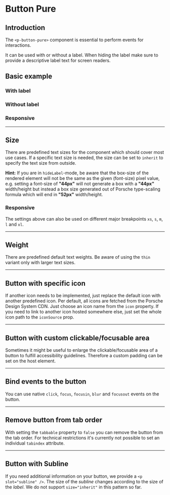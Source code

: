 # Button Pure

## Introduction

The `<p-button-pure>` component is essential to perform events for interactions.

It can be used with or without a label. When hiding the label make sure to provide a descriptive label text for screen readers.

## Basic example

### With label

<Playground :markup="withLabel" :config="config"></Playground>

### Without label

<Playground :markup="withoutLabel" :config="config"></Playground>

### Responsive

<Playground :markup="responsive" :config="config"></Playground>

---

## Size

There are predefined text sizes for the component which should cover most use cases. 
If a specific text size is needed, the size can be set to `inherit` to specify the text size from outside.

**Hint:** If you are in `hideLabel`-mode, be aware that the box-size of the rendered element will not be the same as the given (font-size) pixel value, 
e.g. setting a font-size of **"44px"** will not generate a box with a **"44px"** width/height but instead a box size generated out of Porsche type-scaling formula which will end in **"52px"** width/height.

<Playground :markup="markupSize" :config="config">
  <template #configurator>
    <select @change="size = $event.target.value">
      <option disabled>Select a size</option>
      <option>x-small</option>
      <option>small</option>
      <option selected>medium</option>
      <option>large</option>
      <option>x-large</option>
      <option>inherit</option>
    </select>
  </template>
</Playground>

### Responsive

The settings above can also be used on different major breakpoints `xs`, `s`, `m`, `l` and `xl`.

<Playground :markup="markupResponsive" :config="config"></Playground>

---

## Weight

There are predefined default text weights. Be aware of using the `thin` variant only with larger text sizes.

<Playground :markup="markupWeight" :config="config">
  <template #configurator>
    <select @change="weight = $event.target.value">
      <option disabled>Select a weight</option>
      <option selected>thin</option>
      <option>regular</option>
      <option>bold</option>
    </select>
  </template>
</Playground>

---

## Button with specific icon
If another icon needs to be implemented, just replace the default icon with another predefined icon. Per default, all icons are fetched from the Porsche Design System CDN. Just choose an icon name from the `icon` property. If you need to link to another icon hosted somewhere else, just set the whole icon path to the `iconSource` prop.

<Playground :markup="icon" :config="config"></Playground>

---

## Button with custom clickable/focusable area

Sometimes it might be useful to enlarge the clickable/focusable area of a button to fulfill accessibility guidelines.
Therefore a custom padding can be set on the host element.

<Playground :markup="clickableArea" :config="config"></Playground>

---

## Bind events to the button

You can use native `click`, `focus`, `focusin`, `blur` and `focusout` events on the button.

<Playground :markup="events" :config="config"></Playground>

---

## Remove button from tab order

With setting the `tabbable` property to `false` you can remove the button from the tab order. For technical restrictions it's currently not possible to set an individual `tabindex` attribute.

<Playground :markup="taborder" :config="config"></Playground>

---

## Button with Subline

If you need additional information on your button, we provide a `<p slot="subline" />`.
The size of the *subline* changes according to the size of the *label*. We do not support `size="inherit"` in this pattern so far.

<Playground :markup="subline" :config="config">
  <template #configurator>
    <select @change="size = $event.target.value">
      <option disabled>Select a size</option>
      <option selected>small</option>
      <option>medium</option>
      <option>large</option>
      <option>x-large</option>
    </select>
  </template>
</Playground>

<script lang="ts">
  import Vue from 'vue';
  import Component from 'vue-class-component';
  
  @Component
  export default class Code extends Vue {
    config = { themeable: true, spacing: 'inline' };

    size = 'medium';
    weight = 'thin';
    
    withLabel =
`<p-button-pure>Some label</p-button-pure>
<p-button-pure disabled="true">Some label</p-button-pure>
<p-button-pure loading="true">Some label</p-button-pure>`;

    withoutLabel =
`<p-button-pure hide-label="true">Some label</p-button-pure>
<p-button-pure hide-label="true" disabled="true">Some label</p-button-pure>
<p-button-pure hide-label="true" loading="true">Some label</p-button-pure>`;
    
    responsive =
`<p-button-pure hide-label="{ base: true, l: false }">Some label</p-button-pure>`;

    get markupSize() {
      const style = this.size === 'inherit' ? ' style="font-size: 48px;"' : '';
      return `<p-button-pure size="${this.size}"${style}>Some label</p-button-pure>`;
    }
    
    markupResponsive = 
`<p-button-pure size="{ base: 'small', l: 'medium' }">Some label</p-button-pure>`;

    get markupWeight() {
      return `<p-button-pure size="medium" weight="${this.weight}">Some label</p-button-pure>`;
    }

    icon =
`<p-button-pure icon="delete">Some label</p-button-pure>
<p-button-pure icon-source="${require('./assets/icon-custom-kaixin.svg')}" hide-label="true">Some label</p-button-pure>`;
 
    clickableArea =
`<p-button-pure style="padding: 1rem;">Some label</p-button-pure>
<p-button-pure hide-label="true" style="padding: 1rem;">Some label</p-button-pure>`;

    events =
`<p-button-pure
  onclick="alert('click')"
  onfocus="console.log('focus')"
  onfocusin="console.log('focusin')"
  onblur="console.log('blur')"
  onfocusout="console.log('focusout')"
>Some label</p-button-pure>`;

    taborder =
`<p-button-pure tabbable="true">Some label</p-button-pure>
<p-button-pure tabbable="false" hide-label="true">Some label</p-button-pure>`;

    get subline() {
      return `<p-button-pure size="${this.size}">
  Some label
  <p slot="subline">Some Subline</p>
</p-button-pure>
<p-button-pure size="${this.size}" weight="semibold">
  Some label
  <p slot="subline">Some Subline</p>
</p-button-pure>`;
    }
  }
</script>

